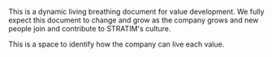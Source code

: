 

This is a dynamic living breathing document for value development. We fully expect this document to change and grow as the company grows and new people join and contribute to STRATIM's culture.

This is a space to identify how the company can live each value.



